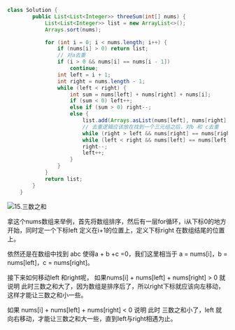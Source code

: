```java
class Solution {
        public List<List<Integer>> threeSum(int[] nums) {
            List<List<Integer>> list = new ArrayList<>();
            Arrays.sort(nums);

            for (int i = 0; i < nums.length; i++) {
                if (nums[i] > 0) return list;
                // 对a去重
                if (i > 0 && nums[i] == nums[i - 1])
                    continue;
                int left = i + 1;
                int right = nums.length - 1;
                while (left < right) {
                    int sum = nums[left] + nums[right] + nums[i];
                    if (sum < 0) left++;
                    else if (sum > 0) right--;
                    else {
                        list.add(Arrays.asList(nums[left], nums[right], nums[i]));
                        // 去重逻辑应该放在找到一个三元组之后，对b 和 c去重
                        while (right > left && nums[right] == nums[right - 1]) right--;
                        while (left < right && nums[left] == nums[left + 1]) left++;
                        right--;
                        left++;
                    }
                }
            }
            return list;
        }
    }
```

![15.三数之和](https://code-thinking.cdn.bcebos.com/gifs/15.%E4%B8%89%E6%95%B0%E4%B9%8B%E5%92%8C.gif)

拿这个nums数组来举例，首先将数组排序，然后有一层for循环，i从下标0的地方开始，同时定一个下标left 定义在i+1的位置上，定义下标right 在数组结尾的位置上。

依然还是在数组中找到 abc 使得a + b +c =0，我们这里相当于 a = nums[i]，b = nums[left]，c = nums[right]。

接下来如何移动left 和right呢， 如果nums[i] + nums[left] + nums[right] > 0 就说明 此时三数之和大了，因为数组是排序后了，所以right下标就应该向左移动，这样才能让三数之和小一些。

如果 nums[i] + nums[left] + nums[right] < 0 说明 此时 三数之和小了，left 就向右移动，才能让三数之和大一些，直到left与right相遇为止。